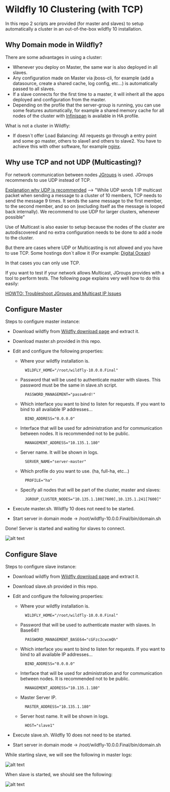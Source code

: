 # Wildfly 10 Clustering (with TCP)

In this repo 2 scripts are provided (for master and slaves) to setup automatically a cluster in an out-of-the-box wildfly 10 installation. 

## Why Domain mode in Wildfly?

There are some advantages in using a cluster:

- Whenever you deploy on Master, the same war is also deployed in all slaves.
- Any configuration made on Master via jboss-cli, for example (add a datasource, create a shared cache, log config, etc...) is automatically passed to all slaves.
- If a slave connects for the first time to a master, it will inherit all the apps deployed and configuration from the master.
- Depending on the profile that the server-group is running, you can use some features automatically, for example a shared memory cache for all nodes of the cluster with [Infinispan](http://infinispan.org/) is available in HA profile.

What is not a cluster in Wildfly:

- If doesn´t offer Load Balancing: All requests go through a entry point and some go master, others to slave1 and others to slave2. You have to achieve this with other software, for example [nginx](http://nginx.org/).

## Why use TCP and not UDP (Multicasting)?

For network communication between nodes [JGroups](http://www.jgroups.org/) is used. JGroups recommends to use UDP instead of TCP. 

[Explanation why UDP is recommended](http://www.jgroups.org/manual/html/protlist.html#TCP) --> "While UDP sends 1 IP multicast packet when sending a message to a cluster of 10 members, TCP needs to send the message 9 times. It sends the same message to the first member, to the second member, and so on (excluding itself as the message is looped back internally). We recommend to use UDP for larger clusters, whenever possible"

Use of Multicast is also easier to setup because the nodes of the cluster are autodiscovered and no extra configuration needs to be done to add a node to the cluster. 

But there are cases where UDP or Multicasting is not allowed and you have to use TCP. Some hostings don´t allow it (For example: [Digital Ocean](https://www.digitalocean.com/community/questions/ip-multicasting-on-private-networking))

In that cases you can only use TCP.

If you want to test if your network allows Multicast, JGroups provides with a tool to perform tests. The following page explains very well how to do this easily:

[HOWTO: Troubleshoot JGroups and Multicast IP Issues](http://www.techstacks.com/howto/troubleshoot-jgroups-and-multicast-ip-issues.html)

## Configure Master

Steps to configure master instance:

- Download wildfly from [Wildfly download page](http://wildfly.org/downloads/) and extract it.
- Download master.sh provided in this repo.
- Edit and configure the following properties:

    - Where your wildfly installation is.

            WILDFLY_HOME="/root/wildfly-10.0.0.Final"

    - Password that will be used to authenticate master with slaves. This password must be the same in slave.sh script.

            PASSWORD_MANAGEMENT="passw0rd!"

    - Which interface you want to bind to listen for requests. If you want to bind to all available IP addresses...

            BIND_ADDRESS="0.0.0.0"

    - Interface that will be used for administration and for communication between nodes. It is recommended not to be public.

            MANAGEMENT_ADDRESS="10.135.1.180"

    - Server name. It will be shown in logs.

            SERVER_NAME="server-master"

    - Which profile do you want to use. (ha, full-ha, etc...)

            PROFILE="ha"

    - Specify all nodes that will be part of the cluster, master and slaves:

            JGROUP_CLUSTER_NODES="10.135.1.180[7600],10.135.1.241[7600]"

- Execute master.sh. Wildfly 10 does not need to be started.
- Start server in domain mode -> /root/wildfly-10.0.0.Final/bin/domain.sh

Done! Server is started and waiting for slaves to connect.

![alt text](https://raw.githubusercontent.com/marcoslop/wildfly-10-domain-config/master/images/master_started.png "Master Started")

## Configure Slave

Steps to configure slave instance:

- Download wildfly from [Wildfly download page](http://wildfly.org/downloads/) and extract it.
- Download slave.sh provided in this repo.
- Edit and configure the following properties:

    - Where your wildfly installation is.

            WILDFLY_HOME="/root/wildfly-10.0.0.Final"

    - Password that will be used to authenticate master with slaves. In Base64!!

            PASSWORD_MANAGEMENT_BASE64="cGFzc3cwcmQh"

    - Which interface you want to bind to listen for requests. If you want to bind to all available IP addresses...

            BIND_ADDRESS="0.0.0.0"

    - Interface that will be used for administration and for communication between nodes. It is recommended not to be public.

            MANAGEMENT_ADDRESS="10.135.1.180"

    - Master Server IP.

            MASTER_ADDRESS="10.135.1.180"

    - Server host name. It will be shown in logs.

            HOST="slave1"


- Execute slave.sh. Wildfly 10 does not need to be started.
- Start server in domain mode -> /root/wildfly-10.0.0.Final/bin/domain.sh

While starting slave, we will see the following in master logs:

![alt text](https://raw.githubusercontent.com/marcoslop/wildfly-10-domain-config/master/images/master_slave_connected.png "Slave connected to Master")

When slave is started, we should see the following:

![alt text](https://raw.githubusercontent.com/marcoslop/wildfly-10-domain-config/master/images/slave_started.png "Slave Started")




